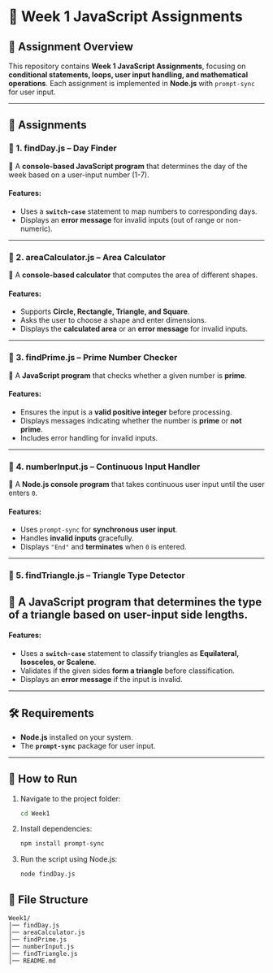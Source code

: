 # 📌 Week 1 JavaScript Assignments

## 🔹 Assignment Overview

This repository contains **Week 1 JavaScript Assignments**, focusing on **conditional statements, loops, user input handling, and mathematical operations**. Each assignment is implemented in **Node.js** with `prompt-sync` for user input.

---

## 📂 Assignments

### 📝 1. findDay.js – Day Finder

🔹 A **console-based JavaScript program** that determines the day of the week based on a user-input number (1-7).

#### Features:

- Uses a **`switch-case`** statement to map numbers to corresponding days.
- Displays an **error message** for invalid inputs (out of range or non-numeric).

---

### 📝 2. areaCalculator.js – Area Calculator

🔹 A **console-based calculator** that computes the area of different shapes.

#### Features:

- Supports **Circle, Rectangle, Triangle, and Square**.
- Asks the user to choose a shape and enter dimensions.
- Displays the **calculated area** or an **error message** for invalid inputs.

---

### 📝 3. findPrime.js – Prime Number Checker

🔹 A **JavaScript program** that checks whether a given number is **prime**.

#### Features:

- Ensures the input is a **valid positive integer** before processing.
- Displays messages indicating whether the number is **prime** or **not prime**.
- Includes error handling for invalid inputs.

---

### 📝 4. numberInput.js – Continuous Input Handler

🔹 A **Node.js console program** that takes continuous user input until the user enters `0`.

#### Features:

- Uses `prompt-sync` for **synchronous user input**.
- Handles **invalid inputs** gracefully.
- Displays `"End"` and **terminates** when `0` is entered.

---

### 📝 5. findTriangle.js – Triangle Type Detector

## 🔹 A **JavaScript program** that determines the type of a triangle based on user-input side lengths.

#### Features:

- Uses a **`switch-case`** statement to classify triangles as **Equilateral, Isosceles, or Scalene**.
- Validates if the given sides **form a triangle** before classification.
- Displays an **error message** if the input is invalid.

---

## 🛠 Requirements

- **Node.js** installed on your system.
- The **`prompt-sync`** package for user input.

---

## 🚀 How to Run

1. Navigate to the project folder:
   ```bash
   cd Week1
   ```
2. Install dependencies:
   ```bash
   npm install prompt-sync
   ```
3. Run the script using Node.js:
   ```bash
   node findDay.js
   ```

## 📁 File Structure

```
Week1/
│── findDay.js
│── areaCalculator.js
│── findPrime.js
│── numberInput.js
│── findTriangle.js
│── README.md
```

